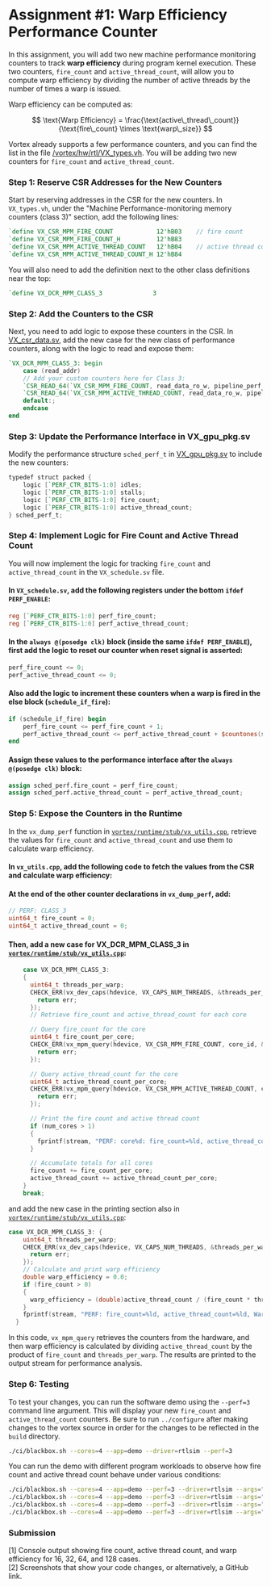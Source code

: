 # Assignment #1: Warp Efficiency Performance Counter

In this assignment, you will add two new machine performance monitoring counters to track **warp efficiency** during program kernel execution. These two counters, `fire_count` and `active_thread_count`, will allow you to compute warp efficiency by dividing the number of active threads by the number of times a warp is issued.

Warp efficiency can be computed as:

$$
\text{Warp Efficiency} = \frac{\text{active\_thread\_count}}{\text{fire\_count} \times \text{warp\_size}}
$$

Vortex already supports a few performance counters, and you can find the list in the file [/vortex/hw/rtl/VX_types.vh](https://github.com/vortexgpgpu/vortex/blob/master/hw/rtl/VX_types.vh). You will be adding two new counters for `fire_count` and `active_thread_count`.

### Step 1: Reserve CSR Addresses for the New Counters

Start by reserving addresses in the CSR for the new counters. In `VX_types.vh`, under the "Machine Performance-monitoring memory counters (class 3)" section, add the following lines:

```verilog
`define VX_CSR_MPM_FIRE_COUNT            12'hB03    // fire count
`define VX_CSR_MPM_FIRE_COUNT_H          12'hB83
`define VX_CSR_MPM_ACTIVE_THREAD_COUNT   12'hB04    // active thread count
`define VX_CSR_MPM_ACTIVE_THREAD_COUNT_H 12'hB84
```

You will also need to add the definition next to the other class definitions near the top:

```verilog
`define VX_DCR_MPM_CLASS_3              3
```

### Step 2: Add the Counters to the CSR

Next, you need to add logic to expose these counters in the CSR. In [VX_csr_data.sv](https://github.com/vortexgpgpu/vortex/blob/master/hw/rtl/core/VX_csr_data.sv#L276), add the new case for the new class of performance counters, along with the logic to read and expose them:

```verilog
`VX_DCR_MPM_CLASS_3: begin
    case (read_addr)
    // Add your custom counters here for Class 3:
    `CSR_READ_64(`VX_CSR_MPM_FIRE_COUNT, read_data_ro_w, pipeline_perf_if.sched.fire_count);
    `CSR_READ_64(`VX_CSR_MPM_ACTIVE_THREAD_COUNT, read_data_ro_w, pipeline_perf_if.sched.active_thread_count);
    default:;
    endcase
end
```

### Step 3: Update the Performance Interface in VX_gpu_pkg.sv

Modify the performance structure `sched_perf_t` in [VX_gpu_pkg.sv](https://github.com/vortexgpgpu/vortex/blob/master/hw/rtl/VX_gpu_pkg.sv) to include the new counters:

```verilog
typedef struct packed {
    logic [`PERF_CTR_BITS-1:0] idles;
    logic [`PERF_CTR_BITS-1:0] stalls;
    logic [`PERF_CTR_BITS-1:0] fire_count;
    logic [`PERF_CTR_BITS-1:0] active_thread_count;
} sched_perf_t;
```

### Step 4: Implement Logic for Fire Count and Active Thread Count

You will now implement the logic for tracking `fire_count` and `active_thread_count` in the `VX_schedule.sv` file.

#### In `VX_schedule.sv`, add the following registers under the bottom `ifdef PERF_ENABLE`:

```verilog
reg [`PERF_CTR_BITS-1:0] perf_fire_count;
reg [`PERF_CTR_BITS-1:0] perf_active_thread_count;
```

#### In the `always @(posedge clk)` block (inside the same `ifdef PERF_ENABLE`), first add the logic to reset our counter when reset signal is asserted:

```verilog
perf_fire_count <= 0;
perf_active_thread_count <= 0;
```

#### Also add the logic to increment these counters when a warp is fired in the else block (`schedule_if_fire`):

```verilog
if (schedule_if_fire) begin
    perf_fire_count <= perf_fire_count + 1;
    perf_active_thread_count <= perf_active_thread_count + $countones(schedule_if.data.tmask);
end
```

#### Assign these values to the performance interface after the `always @(posedge clk)` block:

```verilog
assign sched_perf.fire_count = perf_fire_count;
assign sched_perf.active_thread_count = perf_active_thread_count;
```

### Step 5: Expose the Counters in the Runtime

In the `vx_dump_perf` function in [`vortex/runtime/stub/vx_utils.cpp`](https://github.com/vortexgpgpu/vortex/blob/master/runtime/stub/vx_utils.cpp#L216), retrieve the values for `fire_count` and `active_thread_count` and use them to calculate warp efficiency.

#### In `vx_utils.cpp`, add the following code to fetch the values from the CSR and calculate warp efficiency:

#### At the end of the other counter declarations in `vx_dump_perf`, add:
```cpp
// PERF: CLASS_3
uint64_t fire_count = 0;
uint64_t active_thread_count = 0;
```

#### Then, add a new case for VX_DCR_MPM_CLASS_3 in [`vortex/runtime/stub/vx_utils.cpp`](https://github.com/vortexgpgpu/vortex/blob/master/runtime/stub/vx_utils.cpp#L550):
```cpp
    case VX_DCR_MPM_CLASS_3:
    {
      uint64_t threads_per_warp;
      CHECK_ERR(vx_dev_caps(hdevice, VX_CAPS_NUM_THREADS, &threads_per_warp), {
        return err;
      });
      // Retrieve fire_count and active_thread_count for each core

      // Query fire_count for the core
      uint64_t fire_count_per_core;
      CHECK_ERR(vx_mpm_query(hdevice, VX_CSR_MPM_FIRE_COUNT, core_id, &fire_count_per_core), {
        return err;
      });

      // Query active_thread_count for the core
      uint64_t active_thread_count_per_core;
      CHECK_ERR(vx_mpm_query(hdevice, VX_CSR_MPM_ACTIVE_THREAD_COUNT, core_id, &active_thread_count_per_core), {
        return err;
      });

      // Print the fire count and active thread count
      if (num_cores > 1)
      {
        fprintf(stream, "PERF: core%d: fire_count=%ld, active_thread_count=%ld\n", core_id, fire_count_per_core, active_thread_count_per_core);
      }

      // Accumulate totals for all cores
      fire_count += fire_count_per_core;
      active_thread_count += active_thread_count_per_core;
    }
    break;
```

and add the new case in the printing section also in [`vortex/runtime/stub/vx_utils.cpp`](https://github.com/vortexgpgpu/vortex/blob/master/runtime/stub/vx_utils.cpp#L630):
```cpp
case VX_DCR_MPM_CLASS_3: {
    uint64_t threads_per_warp;
    CHECK_ERR(vx_dev_caps(hdevice, VX_CAPS_NUM_THREADS, &threads_per_warp), {
      return err;
    });
    // Calculate and print warp efficiency
    double warp_efficiency = 0.0;
    if (fire_count > 0)
    {
      warp_efficiency = (double)active_thread_count / (fire_count * threads_per_warp);
    }
    fprintf(stream, "PERF: fire_count=%ld, active_thread_count=%ld, Warp Efficiency=%f\n", fire_count, active_thread_count, warp_efficiency);
  }
```

In this code, `vx_mpm_query` retrieves the counters from the hardware, and then warp efficiency is calculated by dividing `active_thread_count` by the product of `fire_count` and `threads_per_warp`. The results are printed to the output stream for performance analysis.



### Step 6: Testing

To test your changes, you can run the software demo using the `--perf=3` command line argument. This will display your new `fire_count` and `active_thread_count` counters. Be sure to run `../configure` after making changes to the vortex source in order for the changes to be reflected in the `build` directory.

```bash
./ci/blackbox.sh --cores=4 --app=demo --driver=rtlsim --perf=3
```

You can run the demo with different program workloads to observe how fire count and active thread count behave under various conditions:

```bash
./ci/blackbox.sh --cores=4 --app=demo --perf=3 --driver=rtlsim --args="-n16"
./ci/blackbox.sh --cores=4 --app=demo --perf=3 --driver=rtlsim --args="-n32"
./ci/blackbox.sh --cores=4 --app=demo --perf=3 --driver=rtlsim --args="-n64"
./ci/blackbox.sh --cores=4 --app=demo --perf=3 --driver=rtlsim --args="-n128"
```

### Submission

[1] Console output showing fire count, active thread count, and warp efficiency for 16, 32, 64, and 128 cases.  
[2] Screenshots that show your code changes, or alternatively, a GitHub link.
